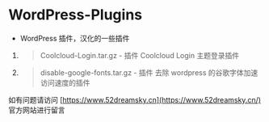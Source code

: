 # WordPress-Plugins
- WordPress 插件，汉化的一些插件

1. > Coolcloud-Login.tar.gz - 插件 Coolcloud Login 主题登录插件

2. > disable-google-fonts.tar.gz - 插件 去除 wordpress 的谷歌字体加速访问速度的插件

如有问题请访问 [https://www.52dreamsky.cn](https://www.52dreamsky.cn/) 官方网站进行留言